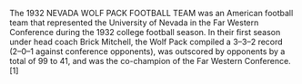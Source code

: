 The 1932 NEVADA WOLF PACK FOOTBALL TEAM was an American football team that represented the University of Nevada in the Far Western Conference during the 1932 college football season. In their first season under head coach Brick Mitchell, the Wolf Pack compiled a 3–3–2 record (2–0–1 against conference opponents), was outscored by opponents by a total of 99 to 41, and was the co-champion of the Far Western Conference.[1]
